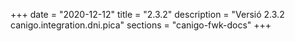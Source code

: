 +++
date        = "2020-12-12"
title       = "2.3.2"
description = "Versió 2.3.2 canigo.integration.dni.pica"
sections    = "canigo-fwk-docs"
+++